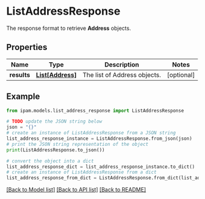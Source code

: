 # ListAddressResponse

The response format to retrieve __Address__ objects.

## Properties

Name | Type | Description | Notes
------------ | ------------- | ------------- | -------------
**results** | [**List[Address]**](Address.md) | The list of Address objects. | [optional] 

## Example

```python
from ipam.models.list_address_response import ListAddressResponse

# TODO update the JSON string below
json = "{}"
# create an instance of ListAddressResponse from a JSON string
list_address_response_instance = ListAddressResponse.from_json(json)
# print the JSON string representation of the object
print(ListAddressResponse.to_json())

# convert the object into a dict
list_address_response_dict = list_address_response_instance.to_dict()
# create an instance of ListAddressResponse from a dict
list_address_response_from_dict = ListAddressResponse.from_dict(list_address_response_dict)
```
[[Back to Model list]](../README.md#documentation-for-models) [[Back to API list]](../README.md#documentation-for-api-endpoints) [[Back to README]](../README.md)


